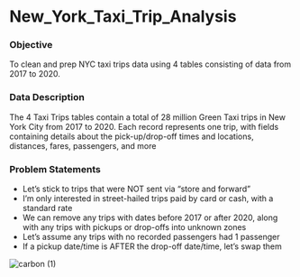 # New_York_Taxi_Trip_Analysis

<h3>Objective</h3> To clean and prep NYC taxi trips data using 4 tables consisting of data from 2017 to 2020.

<h3>Data Description</h3> The 4 Taxi Trips tables contain a total of 28 million Green Taxi trips in New York City from 2017 to 2020. Each record represents one trip, with fields containing details about the pick-up/drop-off times and locations, distances, fares, passengers, and more

<h3>Problem Statements</h3>

- Let’s stick to trips that were NOT sent via “store and forward”
- I’m only interested in street-hailed trips paid by card or cash, with a standard rate
- We can remove any trips with dates before 2017 or after 2020, along with any trips with pickups or drop-offs into unknown zones
- Let’s assume any trips with no recorded passengers had 1 passenger
- If a pickup date/time is AFTER the drop-off date/time, let’s swap them



![carbon (1)](https://github.com/kamiltirkey/New_York_Taxi_Trip_Analysis/assets/149951494/7d73db92-44ba-4c02-b914-c1d990825a22)

